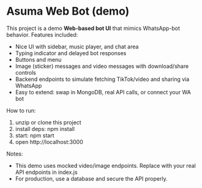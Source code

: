 
Asuma Web Bot (demo)
====================

This project is a demo **Web-based bot UI** that mimics WhatsApp-bot behavior.
Features included:
- Nice UI with sidebar, music player, and chat area
- Typing indicator and delayed bot responses
- Buttons and menu
- Image (sticker) messages and video messages with download/share controls
- Backend endpoints to simulate fetching TikTok/video and sharing via WhatsApp
- Easy to extend: swap in MongoDB, real API calls, or connect your WA bot

How to run:
1. unzip or clone this project
2. install deps: npm install
3. start: npm start
4. open http://localhost:3000

Notes:
- This demo uses mocked video/image endpoints. Replace with your real API endpoints in index.js
- For production, use a database and secure the API properly.
